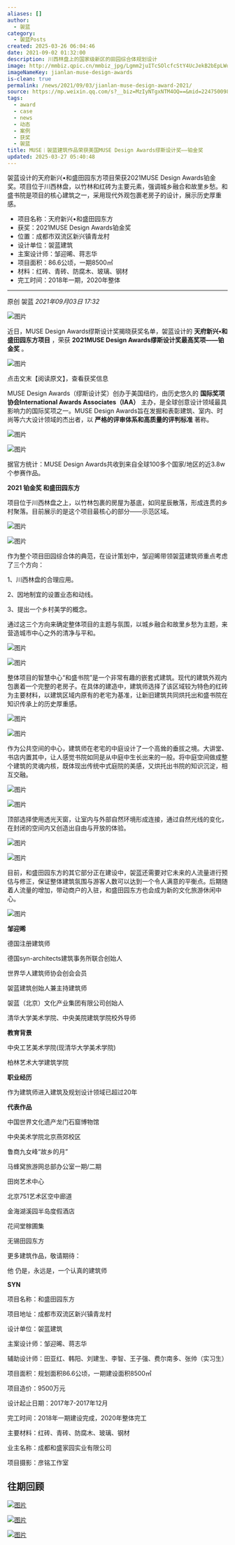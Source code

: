 ```yaml
---
aliases: []
author:
  - 袈蓝
category:
  - 袈蓝Posts
created: 2025-03-26 06:04:46
date: 2021-09-02 01:32:00
description: 川西林盘上的国家级新区的田园综合体规划设计
image: http://mmbiz.qpic.cn/mmbiz_jpg/Lgmm2juITcSOlcfcStY4UcJekB2bEpLWoya59a5vf0P3JOV5HsVWcia3Esu4uaopiconpRtb63ECEg0t5Tdcib3Ew/0?wx_fmt=jpeg
imageNameKey: jianlan-muse-design-awards
is-clean: true
permalink: /news/2021/09/03/jianlan-muse-design-award-2021/
source: https://mp.weixin.qq.com/s?__biz=MzIyNTgxNTM4OQ==&mid=2247500981&idx=1&sn=6dbb575f90c0d233ae27228cfc3ee1c9&chksm=e87b7a87df0cf3918d05051d40f63386c07123dad93dab556b13573758adc2b31883997197da&scene=126&sessionid=1742967511#rd
tags:
  - award
  - case
  - news
  - 动态
  - 案例
  - 获奖
  - 袈蓝
title: MUSE︱袈蓝建筑作品荣获美国MUSE Design Awards缪斯设计奖——铂金奖
updated: 2025-03-27 05:40:48
---
```


袈蓝设计的天府新兴•和盛田园东方项目荣获2021MUSE Design Awards铂金奖。项目位于川西林盘，以竹林和红砖为主要元素，强调城乡融合和故里乡愁。和盛书院是项目的核心建筑之一，采用现代外观包裹老房子的设计，展示历史厚重感。
<!--more-->
- 项目名称：天府新兴•和盛田园东方
- 获奖：2021MUSE Design Awards铂金奖
- 位置：成都市双流区新兴镇青龙村
- 设计单位：袈蓝建筑
- 主案设计师：邹迎晞、蒋志华
- 项目面积：86.6公顷，一期8500㎡
- 材料：红砖、青砖、防腐木、玻璃、钢材
- 完工时间：2018年一期，2020年整体

---

原创 袈蓝 *2021年09月03日 17:32*

![图片](https://mmbiz.qpic.cn/mmbiz_png/Lgmm2juITcSOlcfcStY4UcJekB2bEpLWzMe4ezRBf8RL0Pb73XXN1sSC24LWaO2iaicABhoC1RLxazZxhy0gGVRQ/640?wx_fmt=png&tp=webp&wxfrom=5&wx_lazy=1&wx_co=1)

  

近日，MUSE Design Awards缪斯设计奖揭晓获奖名单，袈蓝设计的 **天府新兴•和盛田园东方项目** ，荣获 **2021MUSE Design Awards缪斯设计奖最高奖项——铂金奖** 。

  

![图片](https://mmbiz.qpic.cn/mmbiz_png/Lgmm2juITcSOlcfcStY4UcJekB2bEpLWGbu74WMia2LGibmiaibXwEfNRuu0Lz1fxVxq9Gdf5zuWnXgKQKaZRiaoNGQ/640?wx_fmt=png&tp=webp&wxfrom=5&wx_lazy=1&wx_co=1)

点击文末【阅读原文】，查看获奖信息


MUSE Design Awards（缪斯设计奖）创办于美国纽约，由历史悠久的 **国际奖项协会International Awards Associates（IAA）** 主办，是全球创意设计领域最具影响力的国际奖项之一。MUSE Design Awards旨在发掘和表彰建筑、室内、时尚等六大设计领域的杰出者，以 **严格的评审体系和高质量的评判标准** 著称。

  

![图片](https://mmbiz.qpic.cn/mmbiz_png/Lgmm2juITcSOlcfcStY4UcJekB2bEpLWaufx6NfSb4IicZBx1qI0oBLs1RlYQgmLR8VHM0mI9cuUNibQXmGAD4Og/640?wx_fmt=png&tp=webp&wxfrom=5&wx_lazy=1&wx_co=1)

![图片](https://mmbiz.qpic.cn/mmbiz_png/Lgmm2juITcSOlcfcStY4UcJekB2bEpLWicXOiat635uKibgkMEc2uq9ibN8hYM98Ewz7ZWpibcddnOlqJ0MvMRQsqgA/640?wx_fmt=png&tp=webp&wxfrom=5&wx_lazy=1&wx_co=1)

  

据官方统计：MUSE Design Awards共收到来自全球100多个国家/地区的近3.8w个参赛作品。  



**2021  铂金奖 和盛田园东方**


项目位于川西林盘之上，以竹林包裹的房屋为基底，如同星辰散落，形成连贯的乡村聚落。目前展示的是这个项目最核心的部分——示范区域。

  

![图片](https://mmbiz.qpic.cn/mmbiz_jpg/Lgmm2juITcSOlcfcStY4UcJekB2bEpLWeGjDefhwRIqqaTFybT1Bjw6SYU7WcvDU1ib8Qzg42ynDib6xf1IV7MsQ/640?wx_fmt=jpeg&tp=webp&wxfrom=5&wx_lazy=1&wx_co=1)

![图片](https://mmbiz.qpic.cn/mmbiz_jpg/Lgmm2juITcSOlcfcStY4UcJekB2bEpLW6tP2icetC3ojqibbia4FP3q8IyzL1vWBaKydu7zHsVhlQ1jXhqyGiaZibpg/640?wx_fmt=jpeg&tp=webp&wxfrom=5&wx_lazy=1&wx_co=1)

  

作为整个项目田园综合体的典范，在设计策划中，邹迎晞带领袈蓝建筑师重点考虑了三个方向：

1、川西林盘的合理应用。

2、因地制宜的设置业态和动线。

3、提出一个乡村美学的概念。

通过这三个方向来确定整体项目的主题与氛围，以城乡融合和故里乡愁为主题，来营造城市中心之外的清净与平和。

  

![图片](https://mmbiz.qpic.cn/mmbiz_jpg/Lgmm2juITcSOlcfcStY4UcJekB2bEpLWicRibLvZ6hJSoRxnsibcR7V14qNia1pfEYMVRL14Khe1ibBv3pwCkL28wMA/640?wx_fmt=jpeg&tp=webp&wxfrom=5&wx_lazy=1&wx_co=1)

![图片](https://mmbiz.qpic.cn/mmbiz_jpg/Lgmm2juITcSOlcfcStY4UcJekB2bEpLWkmCmKCAsjVr1m7OTfKzeUzq39TfRemIRdRkH3xgp2WgOeicGO3DIgCQ/640?wx_fmt=jpeg&tp=webp&wxfrom=5&wx_lazy=1&wx_co=1)

  

整体项目的智慧中心“和盛书院”是一个非常有趣的嵌套式建筑。现代的建筑外观内包裹着一个完整的老房子。在具体的建造中，建筑师选择了该区域较为特色的红砖为主要材料，以建筑区域内原有的老宅为基准，让新旧建筑共同烘托出和盛书院在知识传承上的历史厚重感。

  

![图片](https://mmbiz.qpic.cn/mmbiz_jpg/Lgmm2juITcSOlcfcStY4UcJekB2bEpLWsK1eBRp9VMTAn0oticbFH4qMibSlRTt3WFcSyabzXycQYzN4IvMKqwdw/640?wx_fmt=jpeg&tp=webp&wxfrom=5&wx_lazy=1&wx_co=1)

![图片](https://mmbiz.qpic.cn/mmbiz_jpg/Lgmm2juITcSOlcfcStY4UcJekB2bEpLW9aquMRJ3dticPTajTSNwJYDUSOuJTR8pwwsrE2XtPO0k4ia1c8ibQsRMQ/640?wx_fmt=jpeg&tp=webp&wxfrom=5&wx_lazy=1&wx_co=1)

  

作为公共空间的中心，建筑师在老宅的中庭设计了一个高耸的垂拔之境。大讲堂、书店内置其中，让人感觉书院如同是从中庭中生长出来的一般。将中庭空间做成整个建筑的灵魂内核，既体现出传统中式庭院的美感，又烘托出书院的知识沉淀，相互交融。

  

![图片](https://mmbiz.qpic.cn/mmbiz_jpg/Lgmm2juITcSOlcfcStY4UcJekB2bEpLWN2tPH051ZJQoZqRamfttPZUOuyZlIc59KnicNd2TSn2e7tHdiceQH2uA/640?wx_fmt=jpeg&tp=webp&wxfrom=5&wx_lazy=1&wx_co=1)

![图片](https://mmbiz.qpic.cn/mmbiz_jpg/Lgmm2juITcSOlcfcStY4UcJekB2bEpLWPEOllSXfnkiaUntxCwbH8tbZQpzQfdUoulX7IM2FGBLCHNaYcagzNEQ/640?wx_fmt=jpeg&tp=webp&wxfrom=5&wx_lazy=1&wx_co=1)

  

顶部选择使用透光天窗，让室内与外部自然环境形成连接，通过自然光线的变化，在封闭的空间内又创造出自由与开放的体验。

  

![图片](https://mmbiz.qpic.cn/mmbiz_jpg/Lgmm2juITcSOlcfcStY4UcJekB2bEpLW6v6PBmgMCSqjID4sEY6jeicImXERzv3EWVs5zZguK6J9tYZdKIP4SLw/640?wx_fmt=jpeg&tp=webp&wxfrom=5&wx_lazy=1&wx_co=1)

![图片](https://mmbiz.qpic.cn/mmbiz_jpg/Lgmm2juITcSOlcfcStY4UcJekB2bEpLWAtZ3jIWMwDBsQ3bgUicYUBnCJSRQhzAwUMVdweCXS4lcdOwKr804fRg/640?wx_fmt=jpeg&tp=webp&wxfrom=5&wx_lazy=1&wx_co=1)

  

目前，和盛田园东方的其它部分正在建设中，袈蓝还需要对它未来的人流量进行预估与修正，保证整体建筑氛围与游客人数可以达到一个令人满意的平衡点。后期随着人流量的增加，带动商户的入驻，和盛田园东方也会成为新的文化旅游休闲中心。

  

  

  

![图片](https://mmbiz.qpic.cn/mmbiz_jpg/Lgmm2juITcSOlcfcStY4UcJekB2bEpLWETCgmrWNicSkeoO9ibF29qiblibZta4icft4TMkaHra7KHDo7Fb7xiae8bnw/640?wx_fmt=jpeg&tp=webp&wxfrom=5&wx_lazy=1&wx_co=1)

**邹迎晞**

  

德国注册建筑师

德国syn-architects建筑事务所联合创始人

世界华人建筑师协会创会会员

袈蓝建筑创始人兼主持建筑师

袈蓝（北京）文化产业集团有限公司创始人

清华大学美术学院、中央美院建筑学院校外导师

  

**教育背景**

中央工艺美术学院(现清华大学美术学院)

柏林艺术大学建筑学院

  

**职业经历**

作为建筑师进入建筑及规划设计领域已超过20年

  

**代表作品**

中国世界文化遗产龙门石窟博物馆

中央美术学院北京燕郊校区

鲁商九女峰“故乡的月”

马蜂窝旅游网总部办公室一期/二期  

田岗艺术中心

北京751艺术区空中廊道

金海湖溪园半岛度假酒店

花间堂稼圃集

无锡田园东方

  

更多建筑作品，敬请期待：

他 仍是，永远是，一个认真的建筑师

  

  

  

**SYN**

  

项目名称：和盛田园东方

项目地址：成都市双流区新兴镇青龙村

设计单位：袈蓝建筑

主案设计师：邹迎晞、蒋志华

辅助设计师：田亚红、韩阳、刘建生、李智、王子强、费尔南多、张帅（实习生）

项目面积：规划面积86.6公顷，一期建设面积8500㎡

项目造价：9500万元

设计起止日期：2017年7-2017年12月

完工时间：2018年一期建设完成，2020年整体完工

主要材料：红砖、青砖、防腐木、玻璃、钢材

业主名称：成都和盛家园实业有限公司

项目摄影：彦铭工作室

  
## 往期回顾

[![图片](https://mmbiz.qpic.cn/mmbiz_png/Lgmm2juITcSOlcfcStY4UcJekB2bEpLWEWHFk67vicYoC4n8uz3SiciaSiahqD4icBNibh39iarHsYne4lHgeibAtuDz1g/640?wx_fmt=png&tp=webp&wxfrom=5&wx_lazy=1&wx_co=1)](http://mp.weixin.qq.com/s?__biz=MzIyNTgxNTM4OQ==&mid=2247484746&idx=1&sn=43085520c6ca8169e12ee3a0db9bc632&chksm=e878bb78df0f326e7ab7fe7cb84443114c303aae871cad271f92de2032633f4d01a7e3fa916b&scene=21#wechat_redirect)

[![图片](https://mmbiz.qpic.cn/mmbiz_png/Lgmm2juITcSOlcfcStY4UcJekB2bEpLWlo7HCM6egia3JpZxxhp1SLbq0NAzcIgvree2icLusLRVPYu28iacsXUiaQ/640?wx_fmt=png&tp=webp&wxfrom=5&wx_lazy=1&wx_co=1)](http://mp.weixin.qq.com/s?__biz=MzIyNTgxNTM4OQ==&mid=2247484408&idx=1&sn=e4ce3519c9b17703756a94b5f6f23e42&chksm=e878bdcadf0f34dc1d259a383989da79238f432153043f99271a9eed2e50b35244ba6967c874&scene=21#wechat_redirect)

[![图片](https://mmbiz.qpic.cn/mmbiz_png/Lgmm2juITcSOlcfcStY4UcJekB2bEpLWNgEhtic8AdbqDa1MGwEicVGWwltlRflYtsibGLtUuLp4EuzbfM6GXQXibQ/640?wx_fmt=png&tp=webp&wxfrom=5&wx_lazy=1&wx_co=1)](http://mp.weixin.qq.com/s?__biz=MzIyNTgxNTM4OQ==&mid=2247500884&idx=1&sn=36c2d1349a0186177d89711efb066ad3&chksm=e87b7a66df0cf3708b832090bba7a672128a4a068711c42f931415a823410ffc8697902c2f18&scene=21#wechat_redirect)